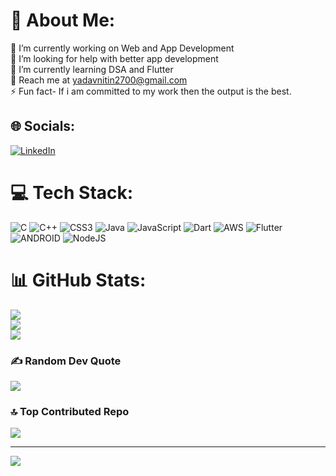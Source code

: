 # 💫 About Me:
🔭 I’m currently working on Web and App Development<br>🤝 I’m looking for help with better app development<br>🌱 I’m currently learning DSA and Flutter<br>💬 Reach me at yadavnitin2700@gmail.com<br>⚡ Fun fact- If i am committed to my work then the output is the best.


## 🌐 Socials:
 [![LinkedIn](https://img.shields.io/badge/LinkedIn-%230077B5.svg?logo=linkedin&logoColor=white)](https://linkedin.com/in/https://www.linkedin.com/in/nitin-kumar-7a3702210) 

# 💻 Tech Stack:
![C](https://img.shields.io/badge/c-%2300599C.svg?style=for-the-badge&logo=c&logoColor=white) ![C++](https://img.shields.io/badge/c++-%2300599C.svg?style=for-the-badge&logo=c%2B%2B&logoColor=white) ![CSS3](https://img.shields.io/badge/css3-%231572B6.svg?style=for-the-badge&logo=css3&logoColor=white) ![Java](https://img.shields.io/badge/java-%23ED8B00.svg?style=for-the-badge&logo=java&logoColor=white) ![JavaScript](https://img.shields.io/badge/javascript-%23323330.svg?style=for-the-badge&logo=javascript&logoColor=%23F7DF1E) ![Dart](https://img.shields.io/badge/dart-%230175C2.svg?style=for-the-badge&logo=dart&logoColor=white) ![AWS](https://img.shields.io/badge/AWS-%23FF9900.svg?style=for-the-badge&logo=amazon-aws&logoColor=white) ![Flutter](https://img.shields.io/badge/Flutter-%2302569B.svg?style=for-the-badge&logo=Flutter&logoColor=white) ![ANDROID](https://img.shields.io/badge/android-%2320232a.svg?style=for-the-badge&logo=android&logoColor=%a4c639) ![NodeJS](https://img.shields.io/badge/node.js-6DA55F?style=for-the-badge&logo=node.js&logoColor=white)
# 📊 GitHub Stats:
![](https://github-readme-stats.vercel.app/api?username=Nitin0100&theme=merko&hide_border=false&include_all_commits=true&count_private=true)<br/>
![](https://github-readme-streak-stats.herokuapp.com/?user=Nitin0100&theme=merko&hide_border=false)<br/>
![](https://github-readme-stats.vercel.app/api/top-langs/?username=Nitin0100&theme=merko&hide_border=false&include_all_commits=true&count_private=true&layout=compact)

### ✍️ Random Dev Quote
![](https://quotes-github-readme.vercel.app/api?type=horizontal&theme=radical)

### 🔝 Top Contributed Repo
![](https://github-contributor-stats.vercel.app/api?username=Nitin0100&limit=5&theme=dark&combine_all_yearly_contributions=true)

---
[![](https://visitcount.itsvg.in/api?id=Nitin0100&icon=0&color=0)](https://visitcount.itsvg.in)

<!-- Proudly created with GPRM ( https://gprm.itsvg.in ) -->

